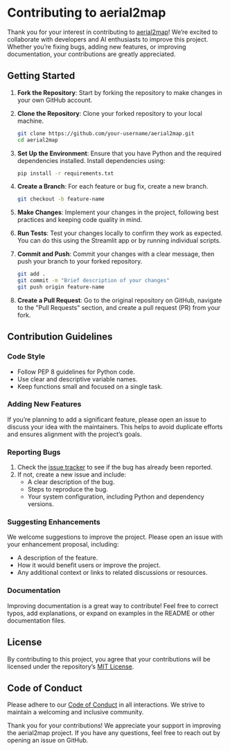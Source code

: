 # Contributing to aerial2map

Thank you for your interest in contributing to [aerial2map](https://github.com/arya2004/aerial2map)! We’re excited to collaborate with developers and AI enthusiasts to improve this project. Whether you’re fixing bugs, adding new features, or improving documentation, your contributions are greatly appreciated.

## Getting Started

1. **Fork the Repository**: Start by forking the repository to make changes in your own GitHub account.
2. **Clone the Repository**: Clone your forked repository to your local machine.
   ```bash
   git clone https://github.com/your-username/aerial2map.git
   cd aerial2map
   ```
3. **Set Up the Environment**: Ensure that you have Python and the required dependencies installed. Install dependencies using:
   ```bash
   pip install -r requirements.txt
   ```

4. **Create a Branch**: For each feature or bug fix, create a new branch.
   ```bash
   git checkout -b feature-name
   ```

5. **Make Changes**: Implement your changes in the project, following best practices and keeping code quality in mind.

6. **Run Tests**: Test your changes locally to confirm they work as expected. You can do this using the Streamlit app or by running individual scripts.

7. **Commit and Push**: Commit your changes with a clear message, then push your branch to your forked repository.
   ```bash
   git add .
   git commit -m "Brief description of your changes"
   git push origin feature-name
   ```

8. **Create a Pull Request**: Go to the original repository on GitHub, navigate to the "Pull Requests" section, and create a pull request (PR) from your fork.

## Contribution Guidelines

### Code Style

- Follow PEP 8 guidelines for Python code.
- Use clear and descriptive variable names.
- Keep functions small and focused on a single task.

### Adding New Features

If you’re planning to add a significant feature, please open an issue to discuss your idea with the maintainers. This helps to avoid duplicate efforts and ensures alignment with the project’s goals.

### Reporting Bugs

1. Check the [issue tracker](https://github.com/arya2004/aerial2map/issues) to see if the bug has already been reported.
2. If not, create a new issue and include:
   - A clear description of the bug.
   - Steps to reproduce the bug.
   - Your system configuration, including Python and dependency versions.

### Suggesting Enhancements

We welcome suggestions to improve the project. Please open an issue with your enhancement proposal, including:
- A description of the feature.
- How it would benefit users or improve the project.
- Any additional context or links to related discussions or resources.

### Documentation

Improving documentation is a great way to contribute! Feel free to correct typos, add explanations, or expand on examples in the README or other documentation files.

## License

By contributing to this project, you agree that your contributions will be licensed under the repository’s [MIT License](LICENSE).

## Code of Conduct

Please adhere to our [Code of Conduct](CODE_OF_CONDUCT.md) in all interactions. We strive to maintain a welcoming and inclusive community.

Thank you for your contributions! We appreciate your support in improving the aerial2map project. If you have any questions, feel free to reach out by opening an issue on GitHub.
